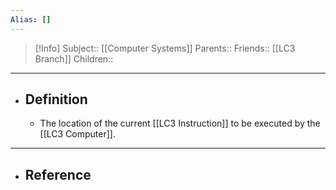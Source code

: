 ```yaml
---
Alias: []
---
```

> [!Info]
> Subject:: [[Computer Systems]]
> Parents:: 
> Friends:: [[LC3 Branch]]
> Children:: 
---
- ## Definition
	- The location of the current [[LC3 Instruction]] to be executed by the [[LC3 Computer]].
---
- ## Reference
